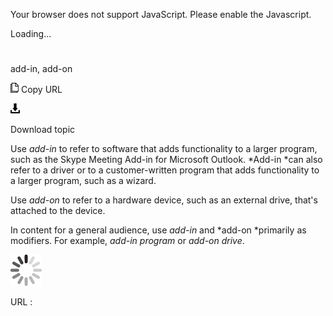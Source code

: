 Your browser does not support JavaScript. Please enable the Javascript.

Loading...

# 

add-in, add-on

![Copy URL](add-in-add-on_files/Copy.png)
Copy URL

![Download](add-in-add-on_files/Download.png)

Download topic

Use *add-in*
to refer to software that adds functionality to a larger program,
such as the Skype Meeting Add-in for Microsoft Outlook. *Add-in *can also refer to a driver or to a customer-written program that adds functionality to a larger program, such as a wizard.

Use *add-on* to refer to a hardware device, such as an external drive, that's attached to the device.

In content for a general audience, use *add-in* and *add-on *primarily as modifiers. For example, *add-in program* or *add-on drive*.

![In progress](add-in-add-on_files/activity-large.gif)

URL :

